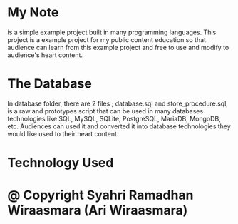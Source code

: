 # My Note
is a simple example project built in many programming languages. This project is a example project for my public content education so that audience can learn from this example project and free to use and modify to audience's heart content.

# The Database
In database folder, there are 2 files ; database.sql and store_procedure.sql, is a raw and prototypes script that can be used in many databases technologies like SQL, MySQL, SQLite, PostgreSQL, MariaDB, MongoDB, etc. Audiences can used it and converted it into database technologies they would like used to their heart content.

# Technology Used

# @ Copyright Syahri Ramadhan Wiraasmara (Ari Wiraasmara)